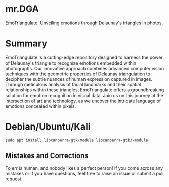 # mr.DGA
EmoTriangulate: Unveiling emotions through Delaunay's triangles in photos.

# Summary
EmoTriangulate is a cutting-edge repository designed to harness the power of Delaunay's triangle to recognize emotions embedded within photographs. Our innovative approach combines advanced computer vision techniques with the geometric properties of Delaunay triangulation to decipher the subtle nuances of human expression captured in images. Through meticulous analysis of facial landmarks and their spatial relationships within these triangles, EmoTriangulate offers a groundbreaking solution for emotion recognition in visual data. Join us on this journey at the intersection of art and technology, as we uncover the intricate language of emotions concealed within pixels.

# Debian/Ubuntu/Kali

    sudo apt install libcanberra-gtk-module libcanberra-gtk3-module

## Mistakes and Corrections

To err is human, and nobody likes a perfect person! If you come across any mistakes or if you have questions, feel free to raise an issue or submit a pull request.
